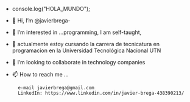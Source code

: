 - console.log("HOLA_MUNDO");
- 👋 Hi, I’m @javierbrega- 
- 👀 I’m interested in ...programming, I am self-taught, 
- 🌱 actualmente estoy cursando la carrera de  tecnicatura en programacion en la Universidad Tecnológica Nacional UTN
- 💞️ I’m looking to collaborate in technology companies  
- 📫 How to reach me ...  
              
        e-mail javierbrega@gmail.com        
        LinkedIn: https://www.linkedin.com/in/javier-brega-438390213/
    

<!---
javierbrega/javierbrega is a ✨ special ✨ repository because its `README.md` (this file) appears on your GitHub profile.
You can click the Preview link to take a look at your changes.
--->
